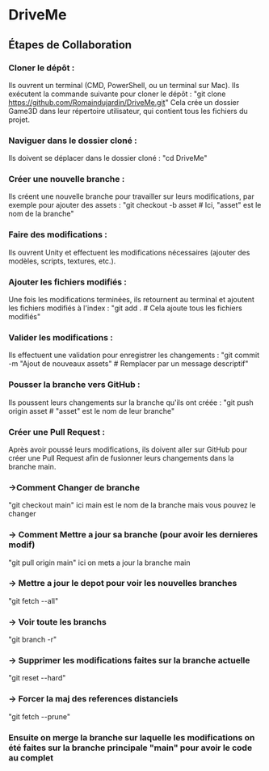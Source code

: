 # DriveMe
## Étapes de Collaboration

### Cloner le dépôt :
Ils ouvrent un terminal (CMD, PowerShell, ou un terminal sur Mac).
Ils exécutent la commande suivante pour cloner le dépôt :
"git clone https://github.com/Romaindujardin/DriveMe.git"
Cela crée un dossier Game3D dans leur répertoire utilisateur, qui contient tous les fichiers du projet.

### Naviguer dans le dossier cloné :
Ils doivent se déplacer dans le dossier cloné :
"cd DriveMe"

### Créer une nouvelle branche :
Ils créent une nouvelle branche pour travailler sur leurs modifications, par exemple pour ajouter des assets :
"git checkout -b asset  # Ici, "asset" est le nom de la branche"

### Faire des modifications :
Ils ouvrent Unity et effectuent les modifications nécessaires (ajouter des modèles, scripts, textures, etc.).

### Ajouter les fichiers modifiés :
Une fois les modifications terminées, ils retournent au terminal et ajoutent les fichiers modifiés à l'index :
"git add .  # Cela ajoute tous les fichiers modifiés"

### Valider les modifications :
Ils effectuent une validation pour enregistrer les changements :
"git commit -m "Ajout de nouveaux assets"  # Remplacer par un message descriptif"

### Pousser la branche vers GitHub :
Ils poussent leurs changements sur la branche qu'ils ont créée :
"git push origin asset  # "asset" est le nom de leur branche"

### Créer une Pull Request :
Après avoir poussé leurs modifications, ils doivent aller sur GitHub pour créer une Pull Request afin de fusionner leurs changements dans la branche main.

### ->Comment Changer de branche
"git checkout main" ici main est le nom de la branche mais vous pouvez le changer 

### -> Comment Mettre a jour sa branche (pour avoir les dernieres modif)
"git pull origin main" ici on mets a jour la branche main

### -> Mettre a jour le depot pour voir les nouvelles branches
"git fetch --all"

### -> Voir toute les branchs
"git branch -r"

### -> Supprimer les modifications faites sur la branche actuelle
"git reset --hard"

### -> Forcer la maj des references distanciels
"git fetch --prune"

### Ensuite on merge la branche sur laquelle les modifications on été faites sur la branche principale "main" pour avoir le code au complet
